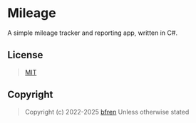 # Mileage

A simple mileage tracker and reporting app, written in C#.

## License

> [MIT](https://mit.bfren.dev/2022)

## Copyright

> Copyright (c) 2022-2025 [bfren](https://bfren.dev)
> Unless otherwise stated
